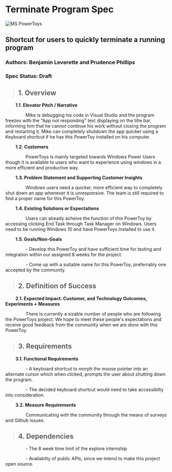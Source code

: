 # **Terminate Program Spec**

![MS PowerToys](https://hothardware.com/ContentImages/NewsItem/48038/content/Microsoft_PowerToys.jpg "PowerToys")
## Shortcut for users to quickly terminate a running program
### Authors: Benjamin Leverette and Prudence Phillips
### Spec Status: Draft
> ## 1. Overview
&nbsp; &nbsp; &nbsp; &nbsp; **1.1. Elevator Pitch / Narrative** 

&nbsp; &nbsp; &nbsp; &nbsp; &nbsp; &nbsp; &nbsp; &nbsp;  Mike is debugging his code in Visual Studio and the program freezes with the "App not responding" text displaying on the title bar, informing him that he cannot continue his work without closing the program and restarting it. Mike can completely shutdown the app quicker using a Keyboard shortcut if he has this PowerToy installed on his computer.

&nbsp; &nbsp; &nbsp; &nbsp; **1.2. Customers**

&nbsp; &nbsp; &nbsp; &nbsp; &nbsp; &nbsp; &nbsp; &nbsp; PowerToys is mainly targeted towards Windows Power Users though it is available to users who want to experience using windows in a more efficient and productive way.
 
  
&nbsp; &nbsp; &nbsp; &nbsp; **1.3. Problem Statement and Supporting Customer Insights**

&nbsp; &nbsp; &nbsp; &nbsp; &nbsp; &nbsp; &nbsp; &nbsp; Windows users need a quicker, more efficient way to completely shut down an app whenever it is unresponsive. The team is still required to find a proper name for this PowerToy.

&nbsp; &nbsp; &nbsp; &nbsp; **1.4. Existing Solutions or Expectations**

&nbsp; &nbsp; &nbsp; &nbsp; &nbsp; &nbsp; &nbsp; &nbsp; Users can already acheive the function of this PowerToy by accessing clicking End Task through Task Manager on Windows. Users need to be running Windows 10 and have PowerToys installed to use it.


&nbsp; &nbsp; &nbsp; &nbsp; **1.5. Goals/Non-Goals**

&nbsp; &nbsp; &nbsp; &nbsp; &nbsp; &nbsp; &nbsp; &nbsp; - Develop this PowerToy and have sufficient time for testing and integration within our assigned 8 weeks for the project. 

&nbsp; &nbsp; &nbsp; &nbsp; &nbsp; &nbsp; &nbsp; &nbsp; - Come up with a suitable name for this PowerToy, preferrably one accepted by the community.

> ## 2. Definition of Success
&nbsp; &nbsp; &nbsp; &nbsp; **2.1. Expected Impact: Customer, and Technology Outcomes, Experiments + Measures**

&nbsp; &nbsp; &nbsp; &nbsp; &nbsp; &nbsp; &nbsp; &nbsp; There is currently a sizable number of people who are following the PowerToys project. We hope to meet these people's expectations and receive good feedback from the community when we are done with this PowerToy.

> ## 3. Requirements
&nbsp; &nbsp; &nbsp; &nbsp; **3.1.	Functional Requirements**

&nbsp; &nbsp; &nbsp; &nbsp; &nbsp; &nbsp; &nbsp; &nbsp; - A keyboard shortcut to morph the mouse pointer into an alternate cursor which when clicked, prompts the user about shutting down the program. 


&nbsp; &nbsp; &nbsp; &nbsp; &nbsp; &nbsp; &nbsp; &nbsp; - The decided keyboard shortcut would need to take accessibilty into consideration.

&nbsp; &nbsp; &nbsp; &nbsp; **3.2. Measure Requirements**

&nbsp; &nbsp; &nbsp; &nbsp; &nbsp; &nbsp; &nbsp; &nbsp; Communicating with the community through the means of surveys and Github issues.

> ## 4. Dependencies
&nbsp; &nbsp; &nbsp; &nbsp; &nbsp; &nbsp; &nbsp; &nbsp; - The 8 week time limit of the explore internship

&nbsp; &nbsp; &nbsp; &nbsp; &nbsp; &nbsp; &nbsp; &nbsp; - Availabilty of public APIs, since we intend to make this project open source.

